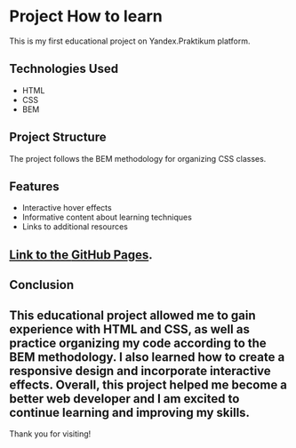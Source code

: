 # Project How to learn

This is my first educational project on Yandex.Praktikum platform.

## Technologies Used

- HTML
- CSS
- BEM

## Project Structure

The project follows the BEM methodology for organizing CSS classes.

## Features

- Interactive hover effects
- Informative content about learning techniques
- Links to additional resources

## [Link to the **GitHub Pages**](https://yandex-practicum-projects.github.io/how-to-learn). 

## Conclusion

This educational project allowed me to gain experience with HTML and CSS, as well as practice organizing my code according to the BEM methodology. I also learned how to create a responsive design and incorporate interactive effects. Overall, this project helped me become a better web developer and I am excited to continue learning and improving my skills.
---
Thank you for visiting!
